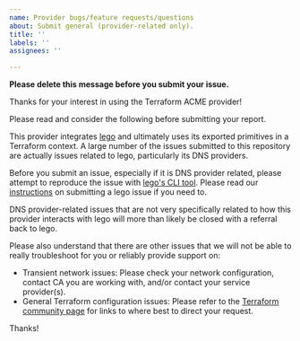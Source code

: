 ```yaml
---
name: Provider bugs/feature requests/questions
about: Submit general (provider-related only).
title: ''
labels: ''
assignees: ''

---
```


**Please delete this message before you submit your issue.**

Thanks for your interest in using the Terraform ACME provider!

Please read and consider the following before submitting your report.

This provider integrates [lego](https://github.com/go-acme/lego) and ultimately uses its exported primitives in a Terraform context. A large number of the issues submitted to this repository are actually issues related to lego, particularly its DNS providers.

Before you submit an issue, especially if it is DNS provider related, please attempt to reproduce the issue with [lego's CLI tool](https://go-acme.github.io/lego/installation/). Please read our [instructions](https://github.com/vancluever/terraform-provider-acme/blob/master/docs/lego.md) on submitting a lego issue if you need to.

DNS provider-related issues that are not very specifically related to how this provider interacts with lego will more than likely be closed with a referral back to lego.

Please also understand that there are other issues that we will not be able to really troubleshoot for you or reliably provide support on:

* Transient network issues: Please check your network configuration, contact CA you are working with, and/or contact your service provider(s).
* General Terraform configuration issues: Please refer to the [Terraform community page](https://www.terraform.io/community) for links to where best to direct your request.

Thanks!
